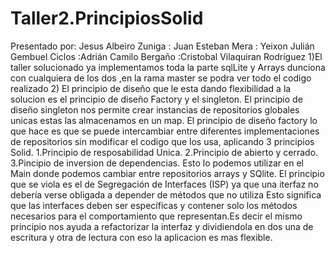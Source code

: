 # Taller2.PrincipiosSolid
Presentado por: Jesus Albeiro Zuniga
              : Juan Esteban Mera
              : Yeixon Julián Gembuel Ciclos
              :Adrián Camilo Bergaño
              :Cristobal Vilaquiran Rodríguez 
1)El taller solucionado ya implementamos toda la parte sqlLite y Arrays dunciona con cualquiera de los dos ,en la rama master se podra ver todo el codigo realizado
2)
El principio de diseño que le esta dando flexibilidad a la solucion es el principio de diseño Factory y el singleton.
El principio de diseño singleton nos permite crear instancias de repositorios globales unicas estas las almacenamos en un map.
El principio de diseño factory lo que hace es que se puede intercambiar entre diferentes implementaciones de repositorios sin modificar el codigo que los usa, aplicando 
3 principios Solid.
1.Principio de resposabilidad Unica.
2.Principio de abierto y cerrado.
3.Pincipio de inversion de dependencias.
Esto lo podemos utilizar en el Main donde podemos cambiar entre repositorios arrays y SQlite.
El principio que se viola es el de Segregación de Interfaces (ISP) ya que una iterfaz no debería verse obligada a depender de métodos que no utiliza
Esto significa que las interfaces deben ser específicas y contener solo los métodos necesarios para el comportamiento que representan.Es decir el mismo
principio nos ayuda a refactorizar la interfaz y dividiendola en dos una de escritura y otra de lectura con eso la aplicacion es mas flexible.

